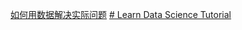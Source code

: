 [如何用数据解决实际问题](https://weread.qq.com/web/reader/a0f329e071600c1ca0fd5a3)
[# Learn Data Science Tutorial](https://www.youtube.com/watch?v=ua-CiDNNj30&list=PLWKjhJtqVAblQe2CCWqV4Zy3LY01Z8aF1)
